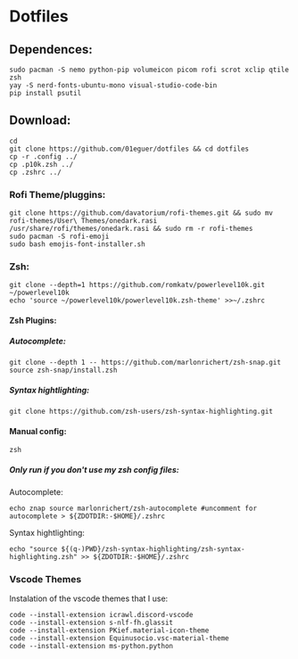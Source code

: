 # Dotfiles
## Dependences:
```
sudo pacman -S nemo python-pip volumeicon picom rofi scrot xclip qtile zsh
yay -S nerd-fonts-ubuntu-mono visual-studio-code-bin
pip install psutil
```

## Download:
```
cd
git clone https://github.com/01eguer/dotfiles && cd dotfiles
cp -r .config ../
cp .p10k.zsh ../
cp .zshrc ../ 
```

### Rofi Theme/pluggins:
```
git clone https://github.com/davatorium/rofi-themes.git && sudo mv rofi-themes/User\ Themes/onedark.rasi /usr/share/rofi/themes/onedark.rasi && sudo rm -r rofi-themes
sudo pacman -S rofi-emoji
sudo bash emojis-font-installer.sh
```

### Zsh:
```
git clone --depth=1 https://github.com/romkatv/powerlevel10k.git ~/powerlevel10k
echo 'source ~/powerlevel10k/powerlevel10k.zsh-theme' >>~/.zshrc
```

#### Zsh Plugins:
##### Autocomplete:
```
git clone --depth 1 -- https://github.com/marlonrichert/zsh-snap.git
source zsh-snap/install.zsh
```

##### Syntax hightlighting:
```git clone https://github.com/zsh-users/zsh-syntax-highlighting.git```

#### Manual config:
```zsh```

##### Only run if you don't use my zsh config files:
Autocomplete:
```
echo znap source marlonrichert/zsh-autocomplete #uncomment for autocomplete > ${ZDOTDIR:-$HOME}/.zshrc
```
Syntax hightlighting:
```
echo "source ${(q-)PWD}/zsh-syntax-highlighting/zsh-syntax-highlighting.zsh" >> ${ZDOTDIR:-$HOME}/.zshrc
```

### Vscode Themes
Instalation of the vscode themes that I use:
```
code --install-extension icrawl.discord-vscode
code --install-extension s-nlf-fh.glassit
code --install-extension PKief.material-icon-theme
code --install-extension Equinusocio.vsc-material-theme
code --install-extension ms-python.python
```
